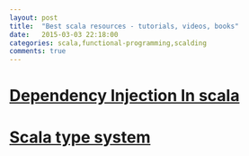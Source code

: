 ```yaml
---
layout: post
title:  "Best scala resources - tutorials, videos, books"
date:   2015-03-03 22:18:00
categories: scala,functional-programming,scalding
comments: true
---
```

# [Dependency Injection In scala](http://di-in-scala.github.io/)
# [Scala type system](http://ktoso.github.io/scala-types-of-types/)